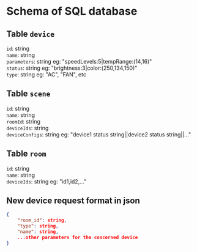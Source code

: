 # Schema of SQL database

## Table `device`

`id`: string  
`name`: string  
`parameters`: string eg: "speedLevels:5|tempRange:(14,16)"  
`status`: string eg: "brightness:3|color:(250,134,150)"  
`type`: string eg: "AC", "FAN", etc

## Table `scene`

`id`: string  
`name`: string  
`roomId`: string  
`deviceIds`: string  
`deviceConfigs`: string eg: "device1 status string||device2 status string||..."

## Table `room`

`id`: string  
`name`: string  
`deviceIds`: string eg: "id1,id2,..."

## New device request format in json

```json
{
    "room_id": string,
    "type": string,
    "name": string,
    ...other parameters for the concerned device
}
```
